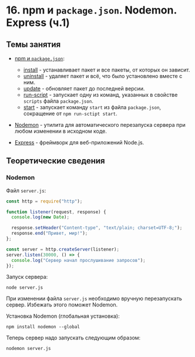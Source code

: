 # 16. npm и `package.json`. Nodemon. Express (ч.1)

## Темы занятия

- [npm и `package.json`](https://metanit.com/web/nodejs/2.4.php):

  - [install](https://docs.npmjs.com/cli/install.html) -
  устанавливает пакет и все пакеты, от которых он зависит.
  - [uninstall](https://docs.npmjs.com/cli/uninstall) -
  удаляет пакет и всё, что было установлено вместе с ним.
  - [update](https://docs.npmjs.com/cli/update.html) -
  обновляет пакет до последней версии.
  - [run-script](https://docs.npmjs.com/cli/run-script.html) -
  запускает одну из команд, указанных в свойстве `scripts` файла `package.json`. 
  - [start](https://docs.npmjs.com/cli/start.html) -
  запускает команду `start` из файла `package.json`,
  сокращение от `npm run-sctipt start`.
  
- [Nodemon](https://metanit.com/web/nodejs/2.6.php) - утилита для 
автоматического перезапуска сервера при любом изменении в исходном коде. 
- [Express](https://metanit.com/web/nodejs/4.1.php) - фреймворк для
веб-приложений Node.js.

## Теоретические сведения

### Nodemon

Файл `server.js`:

```js
const http = require("http");

function listener(request, response) {
  console.log(new Date);

  response.setHeader("Content-type", "text/plain; charset=UTF-8;");
  response.end("Привет, мир!");
};

const server = http.createServer(listener);
server.listen(30000, () => {
  console.log("Сервер начал прослушивание запросов");
});
```

Запуск сервера:

```
node server.js
```

При изменении файла `server.js` необходимо вручную перезапускать сервер. 
Избежать этого поможет Nodemon.

Установка Nodemon (глобальная установка):

```
npm install nodemon --global
```

Теперь сервер надо запускать следующим образом:

```
nodemon server.js
```